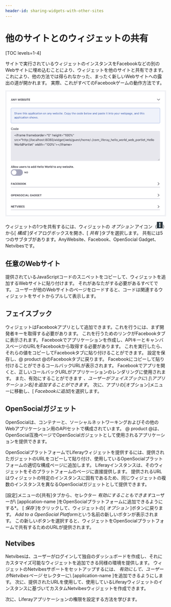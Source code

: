 ```yaml
---
header-id: sharing-widgets-with-other-sites
---
```


# 他のサイトとのウィジェットの共有

[TOC levels=1-4]

サイトで実行されているウィジェットのインスタンスをFacebookなどの別のWebサイトに埋め込むことにより、ウィジェットを他のサイトと共有できます。 これにより、他の方法では得られなかった、まったく新しいWebサイトへの露出の道が開かれます。 実際、これがすべてのFacebookゲームの動作方法です。

![図1：ウィジェットの[設定]メニューの[共有]タブでは、さまざまな方法でウィジェットを共有できます。](../../../images/collaboration-app-configuration-sharing.png)

ウィジェットの1つを共有するには、ウィジェットの *オプション* アイコン（![Options](../../../images/icon-options.png)）から[ *構成* ]ダイアログボックスを開き、[ *共有* ]タブを選択します。 共有には5つのサブタブがあります。AnyWebsite、Facebook、OpenSocial Gadget、Netvibesです。

## 任意のWebサイト

提供されているJavaScriptコードのスニペットをコピーして、ウィジェットを追加するWebサイトに貼り付けます。 それがあなたがする必要があるすべてです。 ユーザーが他のWebサイトのページをロードすると、コードは関連するウィジェットをサイトからプルして表示します。

## フェイスブック

ウィジェットはFacebookアプリとして追加できます。これを行うには、まず開発者キーを取得する必要があります。 これを行うためのリンクがFacebookタブに表示されます。 Facebookでアプリケーションを作成し、APIキーとキャンバスページのURLをFacebookから取得する必要があります。 これを実行したら、それらの値をコピーしてFacebookタブに貼り付けることができます。 設定を保存し、@ product @のFacebookタブに戻ります。 Facebookにコピーして貼り付けることができるコールバックURLが表示されます。 Facebookでアプリを開くと、正しいコールバックURLがアプリケーションのレンダリングに使用されます。 また、有効にすることができます *、ユーザーがフェイスブックに\ [\アプリケーション名]を追加することができます*。 次に、アプリの[オプション]メニューに移動し、[ *Facebookに追加*]を選択します。

## OpenSocialガジェット

OpenSocialは、コンテナーと、ソーシャルネットワーキングおよびその他のWebアプリケーション用のAPIセットで構成されています。 @ product @は、OpenSocial互換ページでOpenSocialガジェットとして使用されるアプリケーションを提供できます。

OpenSocialプラットフォームでLiferayウィジェットを提供するには、提供されたガジェットのURLをコピーして貼り付け、使用しているOpenSocialプラットフォームの適切な構成ページに追加します。 Liferayインスタンスは、そのウィジェットをそのプラットフォームのページに直接提供します。 提供されるURLはウィジェットの特定のインスタンスに固有であるため、同じウィジェットの複数のインスタンスを異なるOpenSocialガジェットとして提供できます。

[設定]メニューの[共有]タブから、セレクター *有効にすることもできます*ユーザーが\ [application-name \]をOpenSocialプラットフォームに追加できるようにする*。 [ *保存* ]をクリックして、ウィジェットの[ *オプション* ]ボタンに戻ります。 *Add to a OpenSocial Platform*という名前の新しいボタンが表示されます。 この新しいボタンを選択すると、ウィジェットをOpenSocialプラットフォームで共有するためのURLが提供されます。</p>

## Netvibes

Netvibesは、ユーザーがログインして独自のダッシュボードを作成し、それにカスタマイズ可能なウィジェットを追加できる同様の環境を提供します。 ウィジェットのNetvibesサポートをセットアップするには、 *有効にして、ユーザーがNetvibesページ* セレクターに\ [application-name \]を追加できるようにします。 次に、提供されたURLを使用して、使用しているLiferayウィジェットのインスタンスに基づいてカスタムNetvibesウィジェットを作成できます。

次に、Liferayアプリケーションの権限を設定する方法を学びます。
